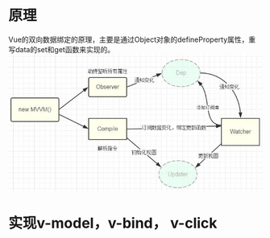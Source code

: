 # 原理

Vue的双向数据绑定的原理，主要是通过Object对象的defineProperty属性，重写data的set和get函数来实现的。
![原理](./img/1.png)

# 实现v-model，v-bind， v-click